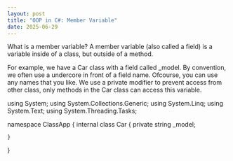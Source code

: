 ```yaml
---
layout: post
title: "OOP in C#: Member Variable"
date: 2025-06-29
---
```

What is a member variable?
A member variable (also called a field) is a variable inside of a class, but outside of a method.

For example, we have a Car class with a field called _model. By convention, we often use a undercore in front of a field name. Ofcourse, you can use any names that you like. We use a private modifier to prevent access from other class, only methods in the Car class can access this variable.

using System;
using System.Collections.Generic;
using System.Linq;
using System.Text;
using System.Threading.Tasks;

namespace ClassApp
{
    internal class Car
    {
        private string _model;
        
    }
}


